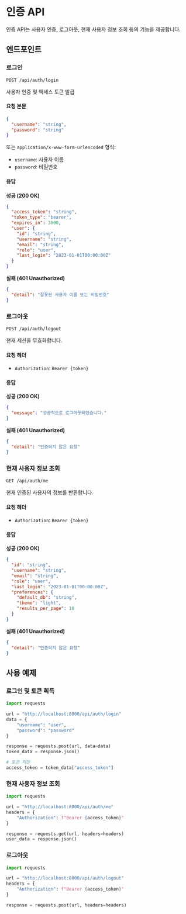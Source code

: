 # 인증 API

인증 API는 사용자 인증, 로그아웃, 현재 사용자 정보 조회 등의 기능을 제공합니다.

## 엔드포인트

### 로그인

```
POST /api/auth/login
```

사용자 인증 및 액세스 토큰 발급

#### 요청 본문

```json
{
  "username": "string",
  "password": "string"
}
```

또는 `application/x-www-form-urlencoded` 형식:

- `username`: 사용자 이름
- `password`: 비밀번호

#### 응답

**성공 (200 OK)**

```json
{
  "access_token": "string",
  "token_type": "bearer",
  "expires_in": 3600,
  "user": {
    "id": "string",
    "username": "string",
    "email": "string",
    "role": "user",
    "last_login": "2023-01-01T00:00:00Z"
  }
}
```

**실패 (401 Unauthorized)**

```json
{
  "detail": "잘못된 사용자 이름 또는 비밀번호"
}
```

### 로그아웃

```
POST /api/auth/logout
```

현재 세션을 무효화합니다.

#### 요청 헤더

- `Authorization`: `Bearer {token}`

#### 응답

**성공 (200 OK)**

```json
{
  "message": "성공적으로 로그아웃되었습니다."
}
```

**실패 (401 Unauthorized)**

```json
{
  "detail": "인증되지 않은 요청"
}
```

### 현재 사용자 정보 조회

```
GET /api/auth/me
```

현재 인증된 사용자의 정보를 반환합니다.

#### 요청 헤더

- `Authorization`: `Bearer {token}`

#### 응답

**성공 (200 OK)**

```json
{
  "id": "string",
  "username": "string",
  "email": "string",
  "role": "user",
  "last_login": "2023-01-01T00:00:00Z",
  "preferences": {
    "default_db": "string",
    "theme": "light",
    "results_per_page": 10
  }
}
```

**실패 (401 Unauthorized)**

```json
{
  "detail": "인증되지 않은 요청"
}
```

## 사용 예제

### 로그인 및 토큰 획득

```python
import requests

url = "http://localhost:8000/api/auth/login"
data = {
    "username": "user",
    "password": "password"
}

response = requests.post(url, data=data)
token_data = response.json()

# 토큰 저장
access_token = token_data["access_token"]
```

### 현재 사용자 정보 조회

```python
import requests

url = "http://localhost:8000/api/auth/me"
headers = {
    "Authorization": f"Bearer {access_token}"
}

response = requests.get(url, headers=headers)
user_data = response.json()
```

### 로그아웃

```python
import requests

url = "http://localhost:8000/api/auth/logout"
headers = {
    "Authorization": f"Bearer {access_token}"
}

response = requests.post(url, headers=headers)
```
